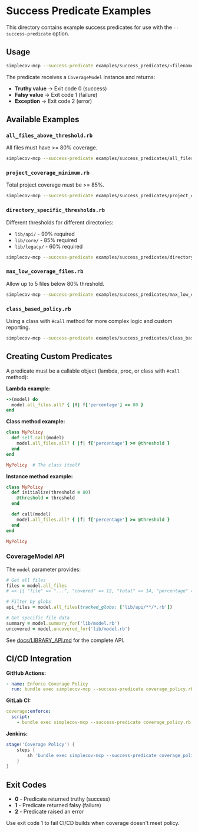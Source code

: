 # Success Predicate Examples

This directory contains example success predicates for use with the `--success-predicate` option.

## Usage

```sh
simplecov-mcp --success-predicate examples/success_predicates/<filename>.rb
```

The predicate receives a `CoverageModel` instance and returns:
- **Truthy value** → Exit code 0 (success)
- **Falsy value** → Exit code 1 (failure)
- **Exception** → Exit code 2 (error)

## Available Examples

### `all_files_above_threshold.rb`
All files must have >= 80% coverage.

```sh
simplecov-mcp --success-predicate examples/success_predicates/all_files_above_threshold.rb
```

### `project_coverage_minimum.rb`
Total project coverage must be >= 85%.

```sh
simplecov-mcp --success-predicate examples/success_predicates/project_coverage_minimum.rb
```

### `directory_specific_thresholds.rb`
Different thresholds for different directories:
- `lib/api/` - 90% required
- `lib/core/` - 85% required
- `lib/legacy/` - 60% required

```sh
simplecov-mcp --success-predicate examples/success_predicates/directory_specific_thresholds.rb
```

### `max_low_coverage_files.rb`
Allow up to 5 files below 80% threshold.

```sh
simplecov-mcp --success-predicate examples/success_predicates/max_low_coverage_files.rb
```

### `class_based_policy.rb`
Using a class with `#call` method for more complex logic and custom reporting.

```sh
simplecov-mcp --success-predicate examples/success_predicates/class_based_policy.rb
```

## Creating Custom Predicates

A predicate must be a callable object (lambda, proc, or class with `#call` method):

**Lambda example:**
```ruby
->(model) do
  model.all_files.all? { |f| f['percentage'] >= 80 }
end
```

**Class method example:**
```ruby
class MyPolicy
  def self.call(model)
    model.all_files.all? { |f| f['percentage'] >= @threshold }
  end
end

MyPolicy  # The class itself
```

**Instance method example:**
```ruby
class MyPolicy
  def initialize(threshold = 80)
    @threshold = threshold
  end

  def call(model)
    model.all_files.all? { |f| f['percentage'] >= @threshold }
  end
end

MyPolicy

```

### CoverageModel API

The `model` parameter provides:

```ruby
# Get all files
files = model.all_files
# => [{ "file" => "...", "covered" => 12, "total" => 14, "percentage" => 85.71, "stale" => false }, ...]

# Filter by globs
api_files = model.all_files(tracked_globs: ['lib/api/**/*.rb'])

# Get specific file data
summary = model.summary_for('lib/model.rb')
uncovered = model.uncovered_for('lib/model.rb')
```

See [docs/LIBRARY_API.md](../../docs/LIBRARY_API.md) for the complete API.

## CI/CD Integration

**GitHub Actions:**
```yaml
- name: Enforce Coverage Policy
  run: bundle exec simplecov-mcp --success-predicate coverage_policy.rb
```

**GitLab CI:**
```yaml
coverage:enforce:
  script:
    - bundle exec simplecov-mcp --success-predicate coverage_policy.rb
```

**Jenkins:**
```groovy
stage('Coverage Policy') {
    steps {
        sh 'bundle exec simplecov-mcp --success-predicate coverage_policy.rb'
    }
}
```

## Exit Codes

- **0** - Predicate returned truthy (success)
- **1** - Predicate returned falsy (failure)
- **2** - Predicate raised an error

Use exit code 1 to fail CI/CD builds when coverage doesn't meet policy.

